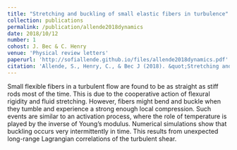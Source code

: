 ```yaml
---
title: "Stretching and buckling of small elastic fibers in turbulence"
collection: publications
permalink: /publication/allende2018dynamics
date: 2018/10/12
number: 1
cohost: J. Bec & C. Henry
venue: 'Physical review letters'
paperurl: 'http://sofiallende.github.io/files/allende2018dynamics.pdf'
citation: 'Allende, S., Henry, C., & Bec J (2018). &quot;Stretching and buckling of small elastic fibers in turbulence.&quot; <i>Physical Review Letters</i>. 1(1).'
---
```


<!--Small flexible fibers in a turbulent flow are found to be as straight as stiff rods most of the time. This is due to the cooperative action of flexural rigidity and fluid stretching. However, fibers might bend and buckle when they tumble and experience a strong enough local compression. Such events are similar to an activation process, where the role of temperature is played by the inverse of Young’s modulus. Numerical simulations show that buckling occurs very intermittently in time. This results from unexpected long-range Lagrangian correlations of the turbulent shear.-->


<!--[Download paper here](http://sofiallende.github.io/files/papers/allende2018dynamics.pdf)-->

<!--Allende, S., Henry, C., & Bec J. (2018). "Stretching and buckling of small elastic fibers in turbulence." <i>Physical Review Letters</i>. 1(1).-->

Small flexible fibers in a turbulent flow are found to be as straight as stiff rods most of the time. This is due to the cooperative action of flexural rigidity and fluid stretching. However, fibers might bend and buckle when they tumble and experience a strong enough local compression. Such events are similar to an activation process, where the role of temperature is played by the inverse of Young’s modulus. Numerical simulations show that buckling occurs very intermittently in time. This results from unexpected long-range Lagrangian correlations of the turbulent shear.
